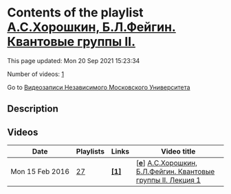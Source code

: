 # Contents of the playlist [А.С.Хорошкин, Б.Л.Фейгин. Квантовые группы II.](https://www.youtube.com/playlist?list=PLp9ABVh6_x4Hod3TiCGTeMazRPIHtmUUS)

This page updated: Mon 20 Sep 2021 15:23:34

Number of videos: [1](#videos)

Go to [Видеозаписи Независимого Московского Университета](../README.md)

## Description



## Videos

|Date|Playlists|Links|Video title|
|---|---|---|---|
| Mon&nbsp;15&nbsp;Feb&nbsp;2016 | [27](../playlists/27 "А.С.Хорошкин, Б.Л.Фейгин. Квантовые группы II.") | [**[1]**](http://ium.mccme.ru/s16/s16-khoroshkin-feigin.html) | [[**e**](https://studio.youtube.com/video/O3vDd1-OJQU/edit "Edit")] [А.С.Хорошкин, Б.Л.Фейгин. Квантовые группы II. Лекция 1](https://www.youtube.com/watch?v=O3vDd1-OJQU&list=PLp9ABVh6_x4Hod3TiCGTeMazRPIHtmUUS "Спецкурс НМУ, рекомендуется для 3-5 курса.&#013;9 февраля 2016 г. 17:30, НМУ 304 (Москва, Большой Власьевский пер., 11)&#013;http://ium.mccme.ru/s16/s16-khoroshkin-feigin.html") |
